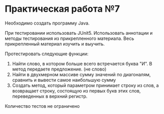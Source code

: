 # Практическая работа №7

Необходимо создать программу Java.

При тестировании использовать JUnit5. Использовать аннотации и методы тестирования из прикрепленного материала. Весь прикрепленный материал изучить и выучить.

Протестировать следующие функции: 
 1. Найти слово, в котором больше всего встречается буква "И". В метод передаете предложение. (не слово)
 2. Найти в двухмерном массиве сумму значений по диагоналям, сравнить и вывести самое наибольшую сумму 
 3. Создать метод, который параметром принимает строку из слов, а возвращает строку, состоящую из первых букв этих слов, переведенных в верхний регистр.

Количество тестов не ограничено
